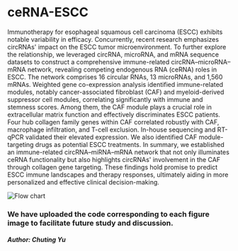 # ceRNA-ESCC

Immunotherapy for esophageal squamous cell carcinoma (ESCC) exhibits notable variability in efficacy. Concurrently, recent research emphasizes circRNAs' impact on the ESCC tumor microenvironment. To further explore the relationship, we leveraged circRNA, microRNA, and mRNA sequence datasets to construct a comprehensive immune-related circRNA–microRNA–mRNA network, revealing competing endogenous RNA (ceRNA) roles in ESCC. The network comprises 16 circular RNAs, 13 microRNAs, and 1,560 mRNAs. Weighted gene co-expression analysis identified immune-related modules, notably cancer-associated fibroblast (CAF) and myeloid-derived suppressor cell modules, correlating significantly with immune and stemness scores. Among them, the CAF module plays a crucial role in extracellular matrix function and effectively discriminates ESCC patients. Four hub collagen family genes within CAF correlated robustly with CAF, macrophage infiltration, and T-cell exclusion. In-house sequencing and RT-qPCR validated their elevated expression. We also identified CAF module-targeting drugs as potential ESCC treatments. In summary, we established an immune-related circRNA–miRNA–mRNA network that not only illuminates ceRNA functionality but also highlights circRNAs' involvement in the CAF through collagen gene targeting. These findings hold promise to predict ESCC immune landscapes and therapy responses, ultimately aiding in more personalized and effective clinical decision-making.

![Flow chart](E:\ESCC\PLOT\IEEE\code\Flowchart.png)

### We have uploaded the code corresponding to each figure image to facilitate future study and discussion.

##### Author: Chuting Yu


